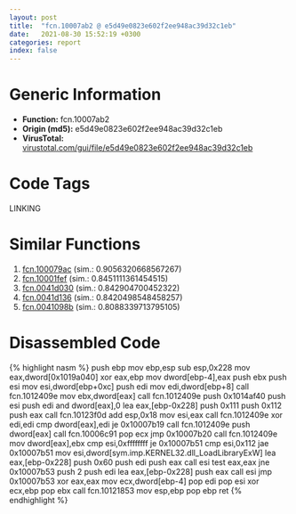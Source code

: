 ```yaml
---
layout: post
title:  "fcn.10007ab2 @ e5d49e0823e602f2ee948ac39d32c1eb"
date:   2021-08-30 15:52:19 +0300
categories: report
index: false
---
```


# Generic Information
- **Function:** fcn.10007ab2
- **Origin (md5):** e5d49e0823e602f2ee948ac39d32c1eb
- **VirusTotal:** [virustotal.com/gui/file/e5d49e0823e602f2ee948ac39d32c1eb][virustotal_ref]

# Code Tags
<span class="tag" id="LINKING">LINKING</span>


# Similar Functions

1. [fcn.100079ac][similar_1_ref] (sim.: 0.9056320668567267)
2. [fcn.10001fef][similar_2_ref] (sim.: 0.8451111361454515)
3. [fcn.0041d030][similar_3_ref] (sim.: 0.842904700452322)
4. [fcn.0041d136][similar_4_ref] (sim.: 0.8420498548458257)
5. [fcn.0041098b][similar_5_ref] (sim.: 0.8088339713795105)


# Disassembled Code

{% highlight nasm %}
push ebp
mov ebp,esp
sub esp,0x228
mov eax,dword[0x1019a040]
xor eax,ebp
mov dword[ebp-4],eax
push ebx
push esi
mov esi,dword[ebp+0xc]
push edi
mov edi,dword[ebp+8]
call fcn.1012409e
mov ebx,dword[eax]
call fcn.1012409e
push 0x1014af40
push esi
push edi
and dword[eax],0
lea eax,[ebp-0x228]
push 0x111
push 0x112
push eax
call fcn.10123f0d
add esp,0x18
mov esi,eax
call fcn.1012409e
xor edi,edi
cmp dword[eax],edi
je 0x10007b19
call fcn.1012409e
push dword[eax]
call fcn.10006c91
pop ecx
jmp 0x10007b20
call fcn.1012409e
mov dword[eax],ebx
cmp esi,0xffffffff
je 0x10007b51
cmp esi,0x112
jae 0x10007b51
mov esi,dword[sym.imp.KERNEL32.dll_LoadLibraryExW]
lea eax,[ebp-0x228]
push 0x60
push edi
push eax
call esi
test eax,eax
jne 0x10007b53
push 2
push edi
lea eax,[ebp-0x228]
push eax
call esi
jmp 0x10007b53
xor eax,eax
mov ecx,dword[ebp-4]
pop edi
pop esi
xor ecx,ebp
pop ebx
call fcn.10121853
mov esp,ebp
pop ebp
ret 
{% endhighlight %}


[similar_1_ref]: /report/fcn.100079ac@e5d49e0823e602f2ee948ac39d32c1eb
[similar_2_ref]: /report/fcn.10001fef@481b545f5c18f2fce1caac67ddc419e8
[similar_3_ref]: /report/fcn.0041d030@9c2b894b84f59672d8be2e984066f76f
[similar_4_ref]: /report/fcn.0041d136@9c2b894b84f59672d8be2e984066f76f
[similar_5_ref]: /report/fcn.0041098b@a1c6b07868a0eea8f4ee5a872aa71909
[virustotal_ref]: https://www.virustotal.com/gui/file/e5d49e0823e602f2ee948ac39d32c1eb